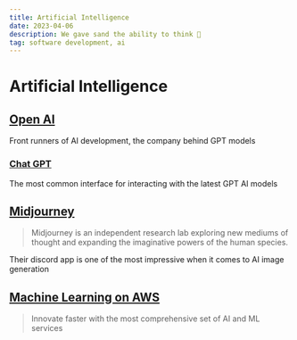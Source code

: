 ```yaml
---
title: Artificial Intelligence
date: 2023-04-06
description: We gave sand the ability to think 🤯
tag: software development, ai
---
```


# Artificial Intelligence

## [Open AI](https://openai.com/)

Front runners of AI development, the company behind GPT models

### [Chat GPT](https://openai.com/blog/chatgpt)

The most common interface for interacting with the latest GPT AI models

## [Midjourney](https://www.midjourney.com/)

> Midjourney is an independent research lab exploring new mediums of thought and expanding the imaginative powers of the human species.

Their discord app is one of the most impressive when it comes to AI image generation

## [Machine Learning on AWS](https://aws.amazon.com/machine-learning/)

> Innovate faster with the most comprehensive set of AI and ML services
